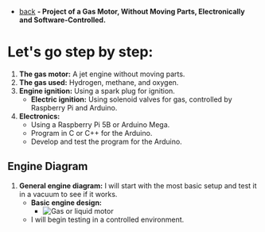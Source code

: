 - [back](https://github.com/0joseDark/dream-sonho/edit/main/doc-en/en-README.md)
**- Project of a Gas Motor, Without Moving Parts, Electronically and Software-Controlled.**  

# Let's go step by step:  

1. **The gas motor:** A jet engine without moving parts.  
2. **The gas used:** Hydrogen, methane, and oxygen.  
3. **Engine ignition:** Using a spark plug for ignition.  
   - **Electric ignition:** Using solenoid valves for gas, controlled by Raspberry Pi and Arduino.  
4. **Electronics:**  
   - Using a Raspberry Pi 5B or Arduino Mega.  
   - Program in C or C++ for the Arduino.  
   - Develop and test the program for the Arduino.  

## **Engine Diagram**  

1. **General engine diagram:** I will start with the most basic setup and test it in a vacuum to see if it works.  
   - **Basic engine design:**  
     - ![Gas or liquid motor](https://github.com/0joseDark/dream/blob/main/teste_de_desenho-motor_de_combustao-1.jpg)  
   - I will begin testing in a controlled environment.  

